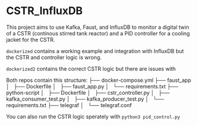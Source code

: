 # CSTR_InfluxDB
This project aims to use Kafka, Faust, and InfluxDB to monitor a digital twin of a CSTR (continous stirred tank reactor) and a PID controller for a cooling jacket for the CSTR. 



`dockerized` contains a working example and integration with InfluxDB but the CSTR and controller logic is wrong. 

`dockerized2` contains the correct CSTR logic but there are issues with  

Both repos contain this structure:
├── docker-compose.yml
├── faust_app
│   ├── Dockerfile
│   ├── faust_app.py
│   └── requirements.txt
├── python-script
│   ├── Dockerfile
│   ├── cstr_controller.py
│   ├── kafka_consumer_test.py
│   ├── kafka_producer_test.py
│   └── requirements.txt
├── telegraf
│   └── telegraf.conf

You can also run the CSTR logic sperately with `python3 pid_control.py`
